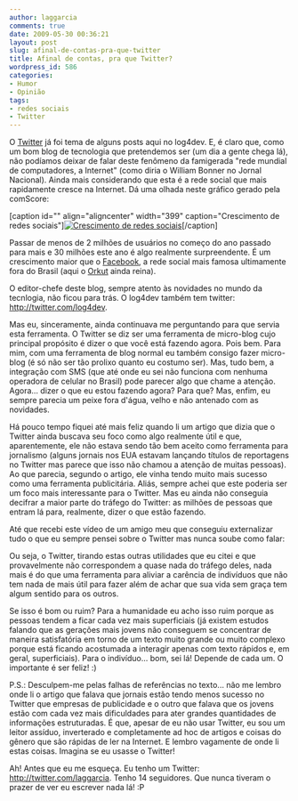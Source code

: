 ```yaml
---
author: laggarcia
comments: true
date: 2009-05-30 00:36:21
layout: post
slug: afinal-de-contas-pra-que-twitter
title: Afinal de contas, pra que Twitter?
wordpress_id: 586
categories:
- Humor
- Opinião
tags:
- redes sociais
- Twitter
---
```


O [Twitter](http://twitter.com) já foi tema de alguns posts aqui no log4dev. E, é claro que, como um bom blog de tecnologia que pretendemos ser (um dia a gente chega lá), não podíamos deixar de falar deste fenômeno da famigerada "rede mundial de computadores, a Internet" (como diria o William Bonner no Jornal Nacional). Ainda mais considerando que esta é a rede social que mais rapidamente cresce na Internet. Dá uma olhada neste gráfico gerado pela comScore:

[caption id="" align="aligncenter" width="399" caption="Crescimento de redes sociais"][![Crescimento de redes sociais]({{BASE_PATH}}/images/2009-05-30-afinal-de-contas-pra-que-twitter/comparacaoTwitter-20090521192316.jpg)](http://info.abril.uol.com.br/noticias/internet/usuarios-do-twitter-triplicam-em-dois-meses-21052009-40.shl)[/caption]


Passar de menos de 2 milhões de usuários no começo do ano passado para mais e 30 milhões este ano é algo realmente surpreendente. É um crescimento maior que o [Facebook](http://www.facebook.com/), a rede social mais famosa ultimamente fora do Brasil (aqui o [Orkut](http://www.orkut.com) ainda reina).




O editor-chefe deste blog, sempre atento às novidades no mundo da tecnlogia, não ficou para trás. O log4dev também tem twitter: http://twitter.com/log4dev.




Mas eu, sinceramente, ainda continuava me perguntando para que servia esta ferramenta. O Twitter se diz ser uma ferramenta de micro-blog cujo principal propósito é dizer o que você está fazendo agora. Pois bem. Para mim, com uma ferramenta de blog normal eu também consigo fazer micro-blog (é só não ser tão prolixo quanto eu costumo ser). Mas, tudo bem, a integração com SMS (que até onde eu sei não funciona com nenhuma operadora de celular no Brasil) pode parecer algo que chame a atenção. Agora... dizer o que eu estou fazendo agora? Para que? Mas, enfim, eu sempre parecia um peixe fora d'água, velho e não antenado com as novidades.




Há pouco tempo fiquei até mais feliz quando li um artigo que dizia que o Twitter ainda buscava seu foco como algo realmente útil e que, aparentemente, ele não estava sendo tão bem aceito como ferramenta para jornalismo (alguns jornais nos EUA estavam lançando títulos de reportagens no Twitter mas parece que isso não chamou a atenção de muitas pessoas). Ao que parecia, segundo o artigo, ele vinha tendo muito mais sucesso como uma ferramenta publicitária. Aliás, sempre achei que este poderia ser um foco mais interessante para o Twitter. Mas eu ainda não conseguia decifrar a maior parte do tráfego do Twitter: as milhões de pessoas que entram lá para, realmente, dizer o que estão fazendo.




Até que recebi este vídeo de um amigo meu que conseguiu externalizar tudo o que eu sempre pensei sobre o Twitter mas nunca soube como falar:





[
](http://www.youtube.com/v/PN2HAroA12w&hl=en&fs=1)


Ou seja, o Twitter, tirando estas outras utilidades que eu citei e que provavelmente não correspondem a quase nada do tráfego deles, nada mais é do que uma ferramenta para aliviar a carência de indivíduos que não tem nada de mais útil para fazer além de achar que sua vida sem graça tem algum sentido para os outros.




Se isso é bom ou ruim? Para a humanidade eu acho isso ruim porque as pessoas tendem a ficar cada vez mais superficiais (já existem estudos falando que as gerações mais jovens não conseguem se concentrar de maneira satisfatória em torno de um texto muito grande ou muito complexo porque está ficando acostumada a interagir apenas com texto rápidos e, em geral, superficiais). Para o indivíduo... bom, sei lá! Depende de cada um. O importante é ser feliz! :)




P.S.: Desculpem-me pelas falhas de referências no texto... não me lembro onde li o artigo que falava que jornais estão tendo menos sucesso no Twitter que empresas de publicidade e o outro que falava que os jovens estão com cada vez mais dificuldades para ater grandes quantidades de informações estruturadas. É que, apesar de eu não usar Twitter, eu sou um leitor assíduo, inverterado e completamente ad hoc de artigos e coisas do gênero que são rápidas de ler na Internet. E lembro vagamente de onde li estas coisas. Imagina se eu usasse o Twitter!




Ah! Antes que eu me esqueça. Eu tenho um Twitter: http://twitter.com/laggarcia. Tenho 14 seguidores. Que nunca tiveram o prazer de ver eu escrever nada lá! :P
